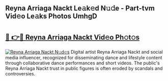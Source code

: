 ## Reyna Arriaga Nackt Le𝚊k𝚎d N𝚞𝚍e - Part-tvm Vid𝚎o Le𝚊ks Photos UmhgD

# <h2><a href="http://fb0jo1.evod.top/?m=Reyna+Arriaga+Nackt">🔗 👉🔴 Reyna Arriaga Nackt Vid𝚎o Ph𝚘t𝚘s</a></h2>

[![Reyna Arriaga Nackt N𝚞d𝚎s](https://i.imgur.com/8V9OHl7.gif)](http://fb0jo1.evod.top/?m=Reyna+Arriaga+Nackt)
Digital artist Reyna Arriaga Nackt and social media influencer, recognized for disseminating dance and lifestyle content through collaborative dance performances and short videos. The public's Reyna Arriaga Nackt trust in public figures is often eroded by scandals and controversies. 

